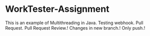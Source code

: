 # WorkTester-Assignment
This is an example of Multithreading in Java.
Testing webhook.
Pull Request.
Pull Request Review.!
Changes in new branch.!
Only push.!

